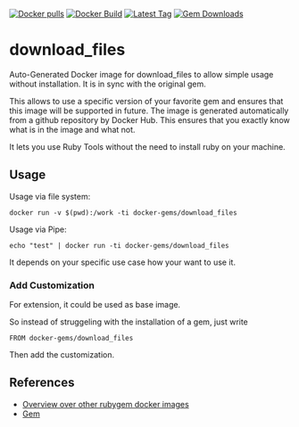 [![Docker pulls](https://img.shields.io/docker/pulls/rubygem/download_files.svg)](https://hub.docker.com/r/rubygem/download_files/)
[![Docker Build](https://img.shields.io/docker/automated/rubygem/download_files.svg)](https://hub.docker.com/r/rubygem/download_files/)
[![Latest Tag](https://img.shields.io/github/tag/docker-rubygem/download_files.svg)](https://hub.docker.com/r/rubygem/download_files/)
[![Gem Downloads](https://img.shields.io/gem/dt/download_files.svg)](https://rubygems.org/gems/download_files/)
# download_files

Auto-Generated Docker image for download_files to allow simple usage without installation.
It is in sync with the original gem.

This allows to use a specific version of your favorite gem and ensures that this image will be supported in future.
The image is generated automatically from a github repository by Docker Hub.
This ensures that you exactly know what is in the image and what not.

It lets you use Ruby Tools without the need to install ruby on your machine.

## Usage

Usage via file system:

`docker run -v $(pwd):/work -ti docker-gems/download_files`

Usage via Pipe:

`echo "test" | docker run -ti docker-gems/download_files`

It depends on your specific use case how your want to use it.

### Add Customization

For extension, it could be used as base image.

So instead of struggeling with the installation of a gem, just write

`FROM docker-gems/download_files`

Then add the customization.

## References

 - [Overview over other rubygem docker images](https://github.com/thinkbot/docker-rubygem)
 - [Gem](https://rubygems.org/gems/download_files/)
